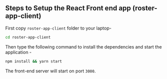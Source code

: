 ## Steps to Setup the React Front end app (roster-app-client)

First copy `roster-app-client` folder  to your laptop-

```bash
cd roster-app-client
```

Then type the following command to install the dependencies and start the application -

```bash
npm install && yarn start
```

The front-end server will start on port `3000`.
